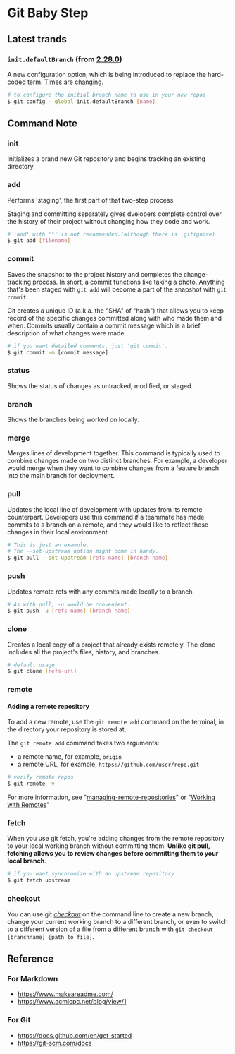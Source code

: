 # Git Baby Step

## Latest trands

### ```init.defaultBranch``` (from [2.28.0](https://github.blog/2020-07-27-highlights-from-git-2-28/))

A new configuration option, which is being introduced to replace the hard-coded term.
[Times are changing.](https://sfconservancy.org/news/2020/jun/23/gitbranchname/)

```bash
# to configure the initial branch name to use in your new repos
$ git config --global init.defaultBranch [name]
```


## Command Note

### init
Initializes a brand new Git repository and begins tracking an existing directory.

### add
Performs 'staging', the first part of that two-step process.

Staging and committing separately gives dvelopers complete control over the history of their project
without changing how they code and work.

```bash
# 'add' with '*' is not recommended.(although there is .gitignore)
$ git add [filename]
```

### commit
Saves the snapshot to the project history and completes the change-tracking process.
In short, a commit functions like taking a photo.
Anything that's been staged with ```git add``` will become a part of the snapshot with ```git commit```.

Git creates a unique ID (a.k.a. the "SHA" of "hash") that allows you to keep record of the specific changes committed
along with who made them and when. Commits usually contain a commit message which is a brief description of what changes were made.

```bash
# if you want detailed comments, just 'git commit'.
$ git commit -m [commit message]
```

### status
Shows the status of changes as untracked, modified, or staged.

### branch
Shows the branches being worked on locally.

### merge
Merges lines of development together. This command is typically used to combine changes made on two distinct branches. For example, a developer would merge
when they want to combine changes from a feature branch into the main branch for deployment.

### pull
Updates the local line of development with updates from its remote counterpart.
Developers use this command if a teammate has made commits to a branch on a remote, and they would like to reflect those changes in their local environment.

```bash
# This is just an example.
# The --set-upstream option might come in handy.
$ git pull --set-upstream [refs-name] [branch-name]
```

### push
Updates remote refs with any commits made locally to a branch.

```bash
# As with pull, -u would be convenient.
$ git push -u [refs-name] [branch-name]
```

### clone
Creates a local copy of a project that already exists remotely.
The clone includes all the project's files, history, and branches.

```bash
# default usage
$ git clone [refs-url]
```

### remote
#### Adding a remote repository
To add a new remote, use the ```git remote add``` command on the terminal,
in the directory your repository is stored at.

The ```git remote add``` command takes two arguments:
* a remote name, for example, ```origin```
* a remote URL, for example, ```https://github.com/user/repo.git```

```bash
# verify remote repos
$ git remote -v
```
For more information, see
"[managing-remote-repositories](https://docs.github.com/en/get-started/getting-started-with-git/managing-remote-repositories)"
or "[Working with Remotes](https://git-scm.com/book/en/v2/Git-Basics-Working-with-Remotes)"
    
### fetch
When you use git fetch, you're adding changes from the remote repository to your local working branch without committing them. **Unlike git pull, fetching allows you to review changes before committing them to your local branch**.

```bash
# if you want synchronize with an upstream repository
$ git fetch upstream
```

### checkout
You can use git *[checkout](https://docs.github.com/en/get-started/quickstart/github-glossary#checkout)* on the command line to create a new branch, change your current working branch to a different branch, or even to switch to a different version of a file from a different branch with ```git checkout [branchname] [path to file]```.


## Reference

### For Markdown
* https://www.makeareadme.com/
* https://www.acmicpc.net/blog/view/1

### For Git
* https://docs.github.com/en/get-started
* https://git-scm.com/docs